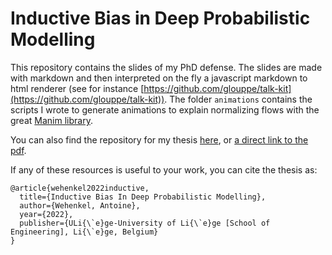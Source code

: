 # Inductive Bias in Deep Probabilistic Modelling
This repository contains the slides of my PhD defense. The slides are made with markdown and then interpreted on the fly a javascript markdown to html renderer (see for instance [https://github.com/glouppe/talk-kit](https://github.com/glouppe/talk-kit)). The folder `animations` contains the scripts I wrote to generate animations to explain normalizing flows with the great [Manim library](https://www.manim.community). 

You can also find the repository for my thesis [here](https://github.com/AWehenkel/phd-thesis), or [a direct link to the pdf](https://orbi.uliege.be/handle/2268/294546).

If any of these resources is useful to your work, you can cite the thesis as:
```
@article{wehenkel2022inductive,
  title={Inductive Bias In Deep Probabilistic Modelling},
  author={Wehenkel, Antoine},
  year={2022},
  publisher={ULi{\`e}ge-University of Li{\`e}ge [School of Engineering], Li{\`e}ge, Belgium}
}
```
